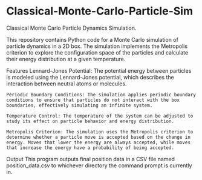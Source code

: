 # Classical-Monte-Carlo-Particle-Sim
Classical Monte Carlo Particle Dynamics Simulation.

This repository contains Python code for a Monte Carlo simulation of particle dynamics in a 2D box. The simulation implements the Metropolis criterion to explore the configuration space of the particles and calculate their energy distribution at a given temperature.

Features
    Lennard-Jones Potential: The potential energy between particles is modeled using the Lennard-Jones potential, which describes the interaction between neutral atoms or molecules.

    Periodic Boundary Conditions: The simulation applies periodic boundary conditions to ensure that particles do not interact with the box boundaries, effectively simulating an infinite system.

    Temperature Control: The temperature of the system can be adjusted to study its effect on particle behavior and energy distribution.

    Metropolis Criterion: The simulation uses the Metropolis criterion to determine whether a particle move is accepted based on the change in energy. Moves that lower the energy are always accepted, while moves that increase the energy have a probability of being accepted.

Output
  This program outputs final position data in a CSV file named position_data.csv to whichever directory the command prompt is currently in.
